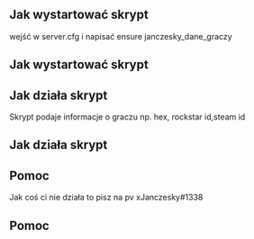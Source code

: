 ## Jak wystartować skrypt ##
wejść w server.cfg i napisać ensure janczesky_dane_graczy
## Jak wystartować skrypt ##

## Jak działa skrypt ##
Skrypt podaje informacje o graczu np. hex, rockstar id,steam id
## Jak działa skrypt ##

## Pomoc ##
Jak coś ci nie działa to pisz na pv xJanczesky#1338
## Pomoc ##
